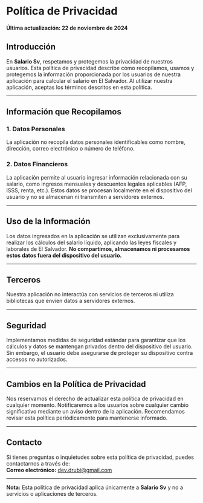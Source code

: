 # Política de Privacidad

**Última actualización: 22 de noviembre de 2024**

## Introducción  
En **Salario Sv**, respetamos y protegemos la privacidad de nuestros usuarios. Esta política de privacidad describe cómo recopilamos, usamos y protegemos la información proporcionada por los usuarios de nuestra aplicación para calcular el salario en El Salvador. Al utilizar nuestra aplicación, aceptas los términos descritos en esta política.

---

## Información que Recopilamos  

### 1. **Datos Personales**  
La aplicación no recopila datos personales identificables como nombre, dirección, correo electrónico o número de teléfono.  

### 2. **Datos Financieros**  
La aplicación permite al usuario ingresar información relacionada con su salario, como ingresos mensuales y descuentos legales aplicables (AFP, ISSS, renta, etc.). Estos datos se procesan localmente en el dispositivo del usuario y no se almacenan ni transmiten a servidores externos.

---

## Uso de la Información  

Los datos ingresados en la aplicación se utilizan exclusivamente para realizar los cálculos del salario líquido, aplicando las leyes fiscales y laborales de El Salvador. **No compartimos, almacenamos ni procesamos estos datos fuera del dispositivo del usuario.**

---

## Terceros  

Nuestra aplicación no interactúa con servicios de terceros ni utiliza bibliotecas que envíen datos a servidores externos.  

---

## Seguridad  

Implementamos medidas de seguridad estándar para garantizar que los cálculos y datos se mantengan privados dentro del dispositivo del usuario. Sin embargo, el usuario debe asegurarse de proteger su dispositivo contra accesos no autorizados.  

---

## Cambios en la Política de Privacidad  

Nos reservamos el derecho de actualizar esta política de privacidad en cualquier momento. Notificaremos a los usuarios sobre cualquier cambio significativo mediante un aviso dentro de la aplicación. Recomendamos revisar esta política periódicamente para mantenerse informado.  

---

## Contacto  

Si tienes preguntas o inquietudes sobre esta política de privacidad, puedes contactarnos a través de:  
**Correo electrónico:** dev.drubi@gmail.com  

--- 

**Nota:** Esta política de privacidad aplica únicamente a **Salario Sv** y no a servicios o aplicaciones de terceros.
